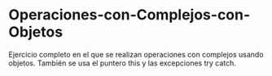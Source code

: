 # Operaciones-con-Complejos-con-Objetos
Ejercicio completo en el que se realizan operaciones con complejos usando objetos. También se usa el puntero this y las excepciones try catch.
